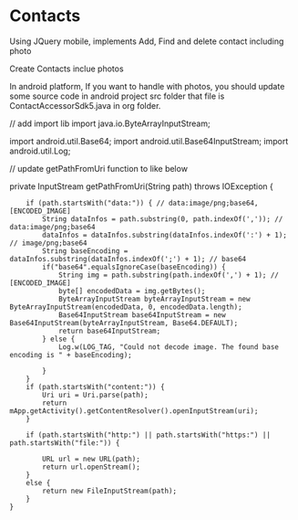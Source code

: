 # Contacts
Using JQuery mobile, implements Add, Find and delete contact including photo

Create Contacts inclue photos

In android platform, If you want to handle with photos, you should update some source code in  android project src folder that file is ContactAccessorSdk5.java in org folder.

// add import lib
import java.io.ByteArrayInputStream;

import android.util.Base64;
import android.util.Base64InputStream;
import android.util.Log;

// update getPathFromUri function to like below 

private InputStream getPathFromUri(String path) throws IOException {

        if (path.startsWith("data:")) { // data:image/png;base64,[ENCODED_IMAGE]
            String dataInfos = path.substring(0, path.indexOf(',')); // data:image/png;base64
            dataInfos = dataInfos.substring(dataInfos.indexOf(':') + 1); // image/png;base64
            String baseEncoding = dataInfos.substring(dataInfos.indexOf(';') + 1); // base64
            if("base64".equalsIgnoreCase(baseEncoding)) {
                String img = path.substring(path.indexOf(',') + 1); // [ENCODED_IMAGE]
                byte[] encodedData = img.getBytes();
                ByteArrayInputStream byteArrayInputStream = new ByteArrayInputStream(encodedData, 0, encodedData.length);
                Base64InputStream base64InputStream = new Base64InputStream(byteArrayInputStream, Base64.DEFAULT);
                return base64InputStream;
            } else {
                Log.w(LOG_TAG, "Could not decode image. The found base encoding is " + baseEncoding);

            }
        }
        if (path.startsWith("content:")) {
            Uri uri = Uri.parse(path);
            return mApp.getActivity().getContentResolver().openInputStream(uri);
        }

        if (path.startsWith("http:") || path.startsWith("https:") || path.startsWith("file:")) {

            URL url = new URL(path);
            return url.openStream();
        }
        else {
            return new FileInputStream(path);
        }
    }